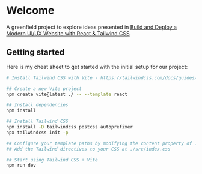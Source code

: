 # Welcome

A greenfield project to explore ideas presented in [Build and Deploy a Modern UI/UX Website with React & Tailwind CSS](https://www.youtube.com/watch?v=B91wc5dCEBA)

## Getting started

Here is my cheat sheet to get started with the initial setup for our project:

```sh
# Install Tailwind CSS with Vite - https://tailwindcss.com/docs/guides/vite

## Create a new Vite project
npm create vite@latest ./ -- --template react

## Install dependencies
npm install

## Install Tailwind CSS
npm install -D tailwindcss postcss autoprefixer
npx tailwindcss init -p

## Configure your template paths by modifying the content property of ./tailwind.config.js
## Add the Tailwind directives to your CSS at ./src/index.css

## Start using Tailwind CSS + Vite
npm run dev
```
